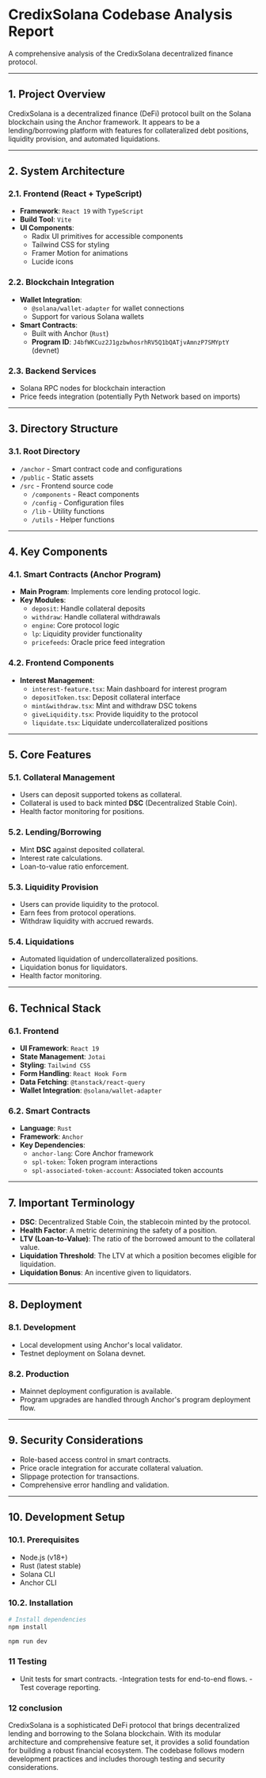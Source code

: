 # CredixSolana Codebase Analysis Report

A comprehensive analysis of the CredixSolana decentralized finance protocol.

---

## 1. Project Overview

CredixSolana is a decentralized finance (DeFi) protocol built on the Solana blockchain using the Anchor framework. It appears to be a lending/borrowing platform with features for collateralized debt positions, liquidity provision, and automated liquidations.

---

## 2. System Architecture

### 2.1. Frontend (React + TypeScript)

-   **Framework**: `React 19` with `TypeScript`
-   **Build Tool**: `Vite`
-   **UI Components**:
    -   Radix UI primitives for accessible components
    -   Tailwind CSS for styling
    -   Framer Motion for animations
    -   Lucide icons

### 2.2. Blockchain Integration

-   **Wallet Integration**:
    -   `@solana/wallet-adapter` for wallet connections
    -   Support for various Solana wallets
-   **Smart Contracts**:
    -   Built with Anchor (`Rust`)
    -   **Program ID**: `J4bfWKCuz2J1gzbwhosrhRV5Q1bQATjvAmnzP7SMYptY` (devnet)

### 2.3. Backend Services

-   Solana RPC nodes for blockchain interaction
-   Price feeds integration (potentially Pyth Network based on imports)

---

## 3. Directory Structure

### 3.1. Root Directory

-   `/anchor` - Smart contract code and configurations
-   `/public` - Static assets
-   `/src` - Frontend source code
    -   `/components` - React components
    -   `/config` - Configuration files
    -   `/lib` - Utility functions
    -   `/utils` - Helper functions

---

## 4. Key Components

### 4.1. Smart Contracts (Anchor Program)

-   **Main Program**: Implements core lending protocol logic.
-   **Key Modules**:
    -   `deposit`: Handle collateral deposits
    -   `withdraw`: Handle collateral withdrawals
    -   `engine`: Core protocol logic
    -   `lp`: Liquidity provider functionality
    -   `pricefeeds`: Oracle price feed integration

### 4.2. Frontend Components

-   **Interest Management**:
    -   `interest-feature.tsx`: Main dashboard for interest program
    -   `depositToken.tsx`: Deposit collateral interface
    -   `mint&withdraw.tsx`: Mint and withdraw DSC tokens
    -   `giveLiquidity.tsx`: Provide liquidity to the protocol
    -   `liquidate.tsx`: Liquidate undercollateralized positions

---

## 5. Core Features

### 5.1. Collateral Management

-   Users can deposit supported tokens as collateral.
-   Collateral is used to back minted **DSC** (Decentralized Stable Coin).
-   Health factor monitoring for positions.

### 5.2. Lending/Borrowing

-   Mint **DSC** against deposited collateral.
-   Interest rate calculations.
-   Loan-to-value ratio enforcement.

### 5.3. Liquidity Provision

-   Users can provide liquidity to the protocol.
-   Earn fees from protocol operations.
-   Withdraw liquidity with accrued rewards.

### 5.4. Liquidations

-   Automated liquidation of undercollateralized positions.
-   Liquidation bonus for liquidators.
-   Health factor monitoring.

---

## 6. Technical Stack

### 6.1. Frontend

-   **UI Framework**: `React 19`
-   **State Management**: `Jotai`
-   **Styling**: `Tailwind CSS`
-   **Form Handling**: `React Hook Form`
-   **Data Fetching**: `@tanstack/react-query`
-   **Wallet Integration**: `@solana/wallet-adapter`

### 6.2. Smart Contracts

-   **Language**: `Rust`
-   **Framework**: `Anchor`
-   **Key Dependencies**:
    -   `anchor-lang`: Core Anchor framework
    -   `spl-token`: Token program interactions
    -   `spl-associated-token-account`: Associated token accounts

---

## 7. Important Terminology

-   **DSC**: Decentralized Stable Coin, the stablecoin minted by the protocol.
-   **Health Factor**: A metric determining the safety of a position.
-   **LTV (Loan-to-Value)**: The ratio of the borrowed amount to the collateral value.
-   **Liquidation Threshold**: The LTV at which a position becomes eligible for liquidation.
-   **Liquidation Bonus**: An incentive given to liquidators.

---

## 8. Deployment

### 8.1. Development

-   Local development using Anchor's local validator.
-   Testnet deployment on Solana devnet.

### 8.2. Production

-   Mainnet deployment configuration is available.
-   Program upgrades are handled through Anchor's program deployment flow.

---

## 9. Security Considerations

-   Role-based access control in smart contracts.
-   Price oracle integration for accurate collateral valuation.
-   Slippage protection for transactions.
-   Comprehensive error handling and validation.

---

## 10. Development Setup

### 10.1. Prerequisites

-   Node.js (v18+)
-   Rust (latest stable)
-   Solana CLI
-   Anchor CLI

### 10.2. Installation

```bash
# Install dependencies
npm install

npm run dev
```

### 11 Testing

- Unit tests for smart contracts.
-Integration tests for end-to-end flows.
-Test coverage reporting.
### 12 conclusion

CredixSolana is a sophisticated DeFi protocol that brings decentralized lending and borrowing to the Solana blockchain. With its modular architecture and comprehensive feature set, it provides a solid foundation for building a robust financial ecosystem. The codebase follows modern development practices and includes thorough testing and security considerations.

